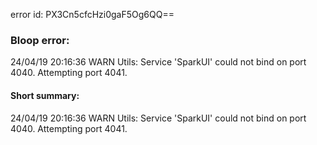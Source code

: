 error id: PX3Cn5cfcHzi0gaF5Og6QQ==
### Bloop error:

24/04/19 20:16:36 WARN Utils: Service 'SparkUI' could not bind on port 4040. Attempting port 4041.
#### Short summary: 

24/04/19 20:16:36 WARN Utils: Service 'SparkUI' could not bind on port 4040. Attempting port 4041.